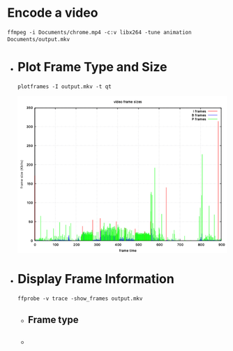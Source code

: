 # Encode a video

```shell
ffmpeg -i Documents/chrome.mp4 -c:v libx264 -tune animation  Documents/output.mkv
```
- # Plot Frame Type and Size
  
  ```shell
  plotframes -I output.mkv -t qt
  ```
  ![image.png](../assets/image_1733970262582_0.png)
- # Display Frame Information
  
  ```shell
  ffprobe -v trace -show_frames output.mkv
  ```
	- ## Frame type
	- ##